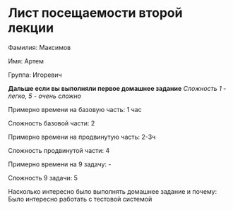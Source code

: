 # Лист посещаемости второй лекции

Фамилия: Максимов

Имя: Артем

Группа: Игоревич

**Дальше если вы выполняли первое домашнее задание**
*Сложность 1 - легко, 5 - очень сложно*

Примерно времени на базовую часть: 1 час

Сложность базовой части: 2

Примерно времени на продвинутую часть: 2-3ч

Сложность продвинутой части: 4

Примерно времени на 9 задачу: -

Сложность 9 задачи: 5

Насколько интересно было выполнять домашнее задание и почему:
Было интересно работать с тестовой системой
